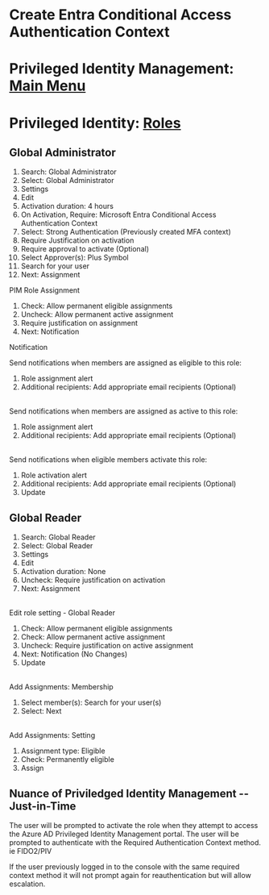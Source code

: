 # Create Entra Conditional Access Authentication Context


# Privileged Identity Management: [Main Menu](https://portal.azure.com/#view/Microsoft_Azure_PIMCommon/CommonMenuBlade/~/quickStart)



# Privileged Identity: [Roles](https://portal.azure.com/#view/Microsoft_Azure_PIMCommon/ResourceMenuBlade/~/roles/resourceId//resourceType/tenant/provider/aadroles)

## Global Administrator
1. Search: Global Administrator
2. Select: Global Administrator
3. Settings
4. Edit 
5. Activation duration: 4 hours 
6. On Activation, Require: Microsoft Entra Conditional Access Authentication Context
7. Select: Strong Authentication (Previously created MFA context)
8. Require Justification on activation
9. Require approval to activate (Optional)
10. Select Approver(s): Plus Symbol
11. Search for your user
12. Next: Assignment

PIM Role Assignment
1. Check: Allow permanent eligible assignments
2. Uncheck: Allow permanent active assignment
3. Require justification on assignment
4. Next: Notification
   
Notification

Send notifications when members are assigned as eligible to this role:
1. Role assignment alert
2. Additional recipients: Add appropriate email recipients (Optional)

\
Send notifications when members are assigned as active to this role:
1. Role assignment alert
2. Additional recipients: Add appropriate email recipients (Optional)

\
Send notifications when eligible members activate this role:
1. Role activation alert
2. Additional recipients: Add appropriate email recipients (Optional)
3. Update


## Global Reader
1. Search: Global Reader
2. Select: Global Reader
3. Settings
4. Edit
5. Activation duration: None
6. Uncheck: Require justification on activation
7. Next: Assignment

\
Edit role setting - Global Reader
1. Check: Allow permanent  eligible assignments
2. Check: Allow permanent active assignment
3. Uncheck: Require justification on active assignment
4. Next: Notification (No Changes)
5. Update

\
Add Assignments: Membership
1. Select member(s): Search for your user(s)
2. Select: Next

\
Add Assignments: Setting
1. Assignment type: Eligible
2. Check: Permanently eligible
3. Assign



## Nuance of Priviledged Identity Management -- Just-in-Time
The user will be prompted to activate the role when they attempt to access the Azure AD Privileged Identity Management portal. The user will be prompted to authenticate with the Required Authentication Context method. ie FIDO2/PIV

If the user previously logged in to the console with the same required context method it will not prompt again for reauthentication but will allow escalation.
